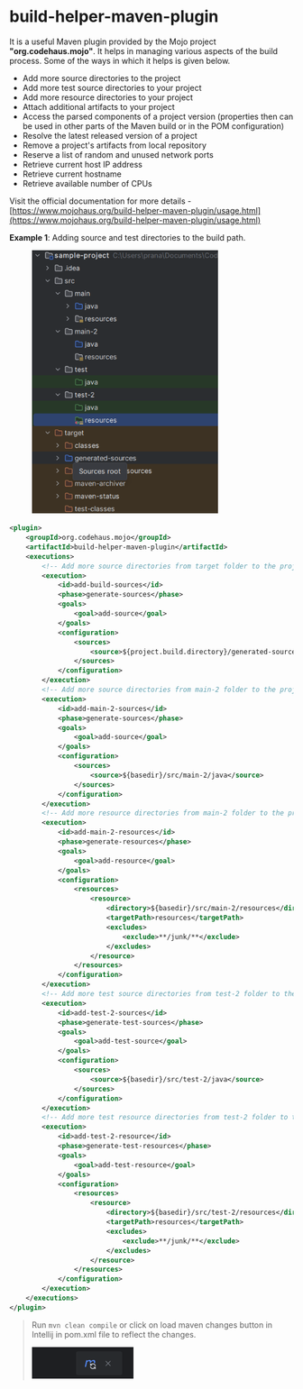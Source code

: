# build-helper-maven-plugin

It is a useful Maven plugin provided by the Mojo project **"org.codehaus.mojo"**. It helps in managing various aspects of the build process. Some of the ways in which it helps is given below.

* Add more source directories to the project
* Add more test source directories to your project
* Add more resource directories to your project
* Attach additional artifacts to your project
* Access the parsed components of a project version (properties then can be used in other parts of the Maven build or in the POM configuration)
* Resolve the latest released version of a project
* Remove a project's artifacts from local repository
* Reserve a list of random and unused network ports
* Retrieve current host IP address
* Retrieve current hostname
* Retrieve available number of CPUs

Visit the official documentation for more details - [https://www.mojohaus.org/build-helper-maven-plugin/usage.html](https://www.mojohaus.org/build-helper-maven-plugin/usage.html)



**Example 1**: Adding source and test directories to the build path.

<figure><img src="../../../.gitbook/assets/image (1) (1) (1) (1) (1) (1) (1) (1) (1) (1) (1) (1) (1) (1) (1) (1) (1) (1) (1) (1).png" alt="" width="330"><figcaption></figcaption></figure>

```xml
<plugin>
    <groupId>org.codehaus.mojo</groupId>
    <artifactId>build-helper-maven-plugin</artifactId>
    <executions>
        <!-- Add more source directories from target folder to the project -->
        <execution>
            <id>add-build-sources</id>
            <phase>generate-sources</phase>
            <goals>
                <goal>add-source</goal>
            </goals>
            <configuration>
                <sources>
                    <source>${project.build.directory}/generated-sources</source>
                </sources>
            </configuration>
        </execution>
        <!-- Add more source directories from main-2 folder to the project -->
        <execution>
            <id>add-main-2-sources</id>
            <phase>generate-sources</phase>
            <goals>
                <goal>add-source</goal>
            </goals>
            <configuration>
                <sources>
                    <source>${basedir}/src/main-2/java</source>
                </sources>
            </configuration>
        </execution>
        <!-- Add more resource directories from main-2 folder to the project -->
        <execution>
            <id>add-main-2-resources</id>
            <phase>generate-resources</phase>
            <goals>
                <goal>add-resource</goal>
            </goals>
            <configuration>
                <resources>
                    <resource>
                        <directory>${basedir}/src/main-2/resources</directory>
                        <targetPath>resources</targetPath>
                        <excludes>
                            <exclude>**/junk/**</exclude>
                        </excludes>
                    </resource>
                </resources>
            </configuration>
        </execution>
        <!-- Add more test source directories from test-2 folder to the project -->
        <execution>
            <id>add-test-2-sources</id>
            <phase>generate-test-sources</phase>
            <goals>
                <goal>add-test-source</goal>
            </goals>
            <configuration>
                <sources>
                    <source>${basedir}/src/test-2/java</source>
                </sources>
            </configuration>
        </execution>
        <!-- Add more test resource directories from test-2 folder to the project -->
        <execution>
            <id>add-test-2-resource</id>
            <phase>generate-test-resources</phase>
            <goals>
                <goal>add-test-resource</goal>
            </goals>
            <configuration>
                <resources>
                    <resource>
                        <directory>${basedir}/src/test-2/resources</directory>
                        <targetPath>resources</targetPath>
                        <excludes>
                            <exclude>**/junk/**</exclude>
                        </excludes>
                    </resource>
                </resources>
            </configuration>
        </execution>
    </executions>
</plugin>
```

> Run `mvn clean compile`  or click on load maven changes button in Intellij in pom.xml file to reflect the changes.&#x20;
>
> ![](<../../../.gitbook/assets/image (25).png>)

